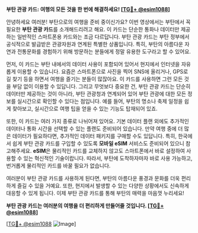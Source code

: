 **부탄 관광 카드: 여행의 모든 것을 한 번에 해결하세요! [[TG💪+ @esim1088](https://t.me/s/esim1088)]**

안녕하세요 여러분! 부탄으로의 여행을 준비 중이신가요? 이번 영상에서는 부탄에서 꼭 필요한 **부탄 관광 카드**를 소개해드리려고 해요. 이 카드는 단순한 통화나 데이터만 제공하는 일반적인 스마트폰용 카드와는 조금 다르답니다. 부탄 관광 카드는 부탄 정부에서 공식적으로 발급받은 관광자원과 연계된 특별한 상품입니다. 특히, 부탄의 아름다운 자연과 전통문화를 경험하기 위해 방문하는 분들에게 정말 유용한 도구라고 할 수 있어요.

먼저, 이 카드는 부탄 내에서의 데이터 사용이 포함되어 있어서 현지에서 인터넷을 자유롭게 이용할 수 있습니다. 요즘은 스마트폰으로 사진을 찍어 SNS에 올리거나, GPS로 길 찾기 등을 하면서 여행을 즐기는 분들이 많잖아요. 이 카드를 사용하면 그런 모든 것을 부담 없이 이용할 수 있답니다. 그리고 무엇보다 중요한 건, 부탄 관광 카드는 단순히 데이터만 제공하는 것이 아니라, 부탄 관광청과 연계되어 있어 부탄 관광에 대한 모든 정보를 실시간으로 확인할 수 있다는 점입니다. 예를 들어, 부탄의 명소나 축제 일정을 쉽게 찾아보고, 실시간으로 여행 팁을 얻을 수 있는 기능도 탑재되어 있죠.

또한, 이 카드는 여러 가지 종류로 나뉘어져 있어요. 기본 데이터 플랜 외에도 추가적인 데이터나 통화 시간을 선택할 수 있는 플랜도 준비되어 있습니다. 만약 여행 중에 더 많은 데이터가 필요하다면, 추가적인 데이터 패키지를 구매할 수도 있답니다. 특히, 한국에서 쉽게 부탄 관광 카드를 구입할 수 있도록 **모바일 eSIM** 서비스도 준비되어 있으니 참고해주세요. **eSIM**은 물리적인 카드를 교체하지 않고도 스마트폰에서 바로 설정하여 사용할 수 있는 혁신적인 기술이랍니다. 따라서, 부탄에 도착하자마자 바로 사용 가능하고, 번거롭게 물리적인 카드를 바꿀 필요가 없습니다.

여러분이 부탄 관광 카드를 사용하게 된다면, 부탄의 아름다운 풍경과 문화를 더욱 편리하게 즐길 수 있을 거예요. 또한, 현지에서 발생할 수 있는 다양한 상황에서도 신속하게 대응할 수 있게 됩니다. 이제 부탄 관광 카드를 통해 부탄의 매력을 마음껏 누리세요!

**부탄 관광 카드는 여러분의 여행을 더 편리하게 만들어줄 것입니다. [[TG💪+ @esim1088](https://t.me/s/esim1088)]**

[[TG💪+ @esim1088](https://t.me/s/esim1088) ![Image](https://i.postimg.cc/Y0z9fWf4/image.png)]